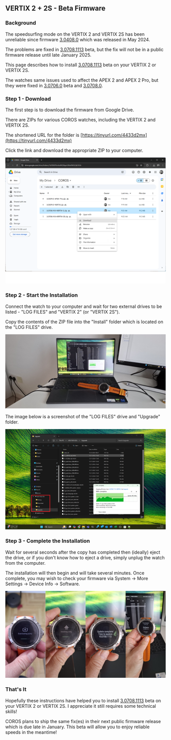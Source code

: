 ## VERTIX 2 + 2S - Beta Firmware

### Background

The speedsurfing mode on the VERTIX 2 and VERTIX 2S has been unreliable since firmware [3.0408.0](3.0408.0/README.md) which was released in May 2024.

The problems are fixed in [3.0708.1113](3.0708.1113/README.md) beta, but the fix will not be in a public firmware release until late January 2025.

This page describes how to install [3.0708.1113](3.0708.1113/README.md) beta on your VERTIX 2 or VERTIX 2S.

The watches same issues used to affect the APEX 2 and APEX 2 Pro, but they were fixed in [3.0706.0](../3.0706.0/README.md) beta and [3.0708.0](3.0708.0/README.md).



### Step 1 - Download

The first step is to download the firmware from Google Drive.

There are ZIPs for various COROS watches, including the VERTIX 2 and VERTIX 2S.

The shortened URL for the folder is [https://tinyurl.com/4433d2mx](https://tinyurl.com/4433d2mx)

Click the link and download the appropriate ZIP to your computer.

![VERTIX-2-download](img/VERTIX-2-download.png)

### Step 2 - Start the Installation

Connect the watch to your computer and wait for two external drives to be listed - "LOG FILES" and "VERTIX 2" (or "VERTIX 2S").

Copy the contents of the ZIP file into the "Install" folder which is located on the "LOG FILES" drive.

![VERTIX-2-laptop](img/VERTIX-2-laptop.jpg)

The image below is a screenshot of the "LOG FILES" drive and "Upgrade" folder.

![VERTIX-2-demo](img/VERTIX-2-demo.png)



### Step 3 - Complete the Installation

Wait for several seconds after the copy has completed then (ideally) eject the drive, or if you don't know how to eject a drive, simply unplug the watch from the computer.

The installation will then begin and will take several minutes. Once complete, you may wish to check your firmware via System -> More Settings -> Device Info -> Software.

![img](img/VERTIX-2-watch.jpg)



### That's It

Hopefully these instructions have helped you to install [3.0708.1113](3.0708.1113/README.md) beta on your VERTIX 2 or VERTIX 2S. I appreciate it still requires some technical skills!

COROS plans to ship the same fix(es) in their next public firmware release which is due late in January. This beta will allow you to enjoy reliable speeds in the meantime!
